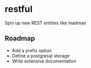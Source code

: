 # restful

Spin up new REST entities like madman

## Roadmap

- Add a prefix option
- Define a postgresql storage
- Write extensive documentation
